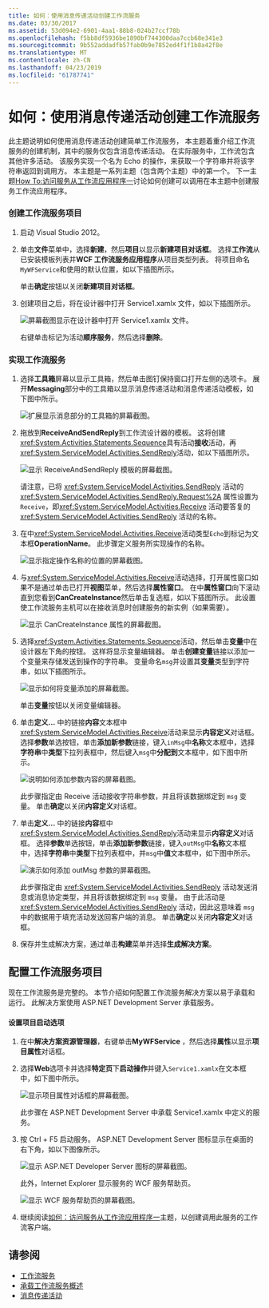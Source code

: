 ```yaml
---
title: 如何：使用消息传递活动创建工作流服务
ms.date: 03/30/2017
ms.assetid: 53d094e2-6901-4aa1-88b8-024b27ccf78b
ms.openlocfilehash: f5bb8df5936be1890bf744300daa7ccb68e341e3
ms.sourcegitcommit: 9b552addadfb57fab0b9e7852ed4f1f1b8a42f8e
ms.translationtype: MT
ms.contentlocale: zh-CN
ms.lasthandoff: 04/23/2019
ms.locfileid: "61787741"
---
```

# <a name="how-to-create-a-workflow-service-with-messaging-activities"></a>如何：使用消息传递活动创建工作流服务
此主题说明如何使用消息传递活动创建简单工作流服务， 本主题着重介绍工作流服务的创建机制，其中的服务仅包含消息传递活动。 在实际服务中，工作流包含其他许多活动。 该服务实现一个名为 Echo 的操作，来获取一个字符串并将该字符串返回到调用方。 本主题是一系列主题（包含两个主题）中的第一个。 下一主题[How To:访问服务从工作流应用程序一](../../../../docs/framework/wcf/feature-details/how-to-access-a-service-from-a-workflow-application.md)讨论如何创建可以调用在本主题中创建服务工作流应用程序。  
  
### <a name="to-create-a-workflow-service-project"></a>创建工作流服务项目  
  
1. 启动 Visual Studio 2012。  
  
2. 单击**文件**菜单中，选择**新建**，然后**项目**以显示**新建项目对话框**。 选择**工作流**从已安装模板列表并**WCF 工作流服务应用程序**从项目类型列表。 将项目命名`MyWFService`和使用的默认位置，如以下插图所示。  
  
     单击**确定**按钮以关闭**新建项目对话框**。  
  
3. 创建项目之后，将在设计器中打开 Service1.xamlx 文件，如以下插图所示。  
  
     ![屏幕截图显示在设计器中打开 Service1.xamlx 文件。](./media/how-to-create-a-workflow-service-with-messaging-activities/default-workflow-service.jpg)  
  
     右键单击标记为活动**顺序服务**，然后选择**删除**。  
  
### <a name="to-implement-the-workflow-service"></a>实现工作流服务  
  
1. 选择**工具箱**屏幕以显示工具箱，然后单击图钉保持窗口打开左侧的选项卡。 展开**Messaging**部分中的工具箱以显示消息传递活动和消息传递活动模板，如下图中所示。  
  
     ![扩展显示消息部分的工具箱的屏幕截图。](./media/how-to-create-a-workflow-service-with-messaging-activities/toolbox-messaging-section.jpg)  
  
2. 拖放到**ReceiveAndSendReply**到工作流设计器的模板。 这将创建<xref:System.Activities.Statements.Sequence>具有活动**接收**活动，再<xref:System.ServiceModel.Activities.SendReply>活动，如以下插图所示。  
  
     ![显示 ReceiveAndSendReply 模板的屏幕截图。](./media/how-to-create-a-workflow-service-with-messaging-activities/receiveandsendreply-template.jpg)  
  
     请注意，已将 <xref:System.ServiceModel.Activities.SendReply> 活动的<xref:System.ServiceModel.Activities.SendReply.Request%2A> 属性设置为 `Receive`，即<xref:System.ServiceModel.Activities.Receive> 活动要答复的<xref:System.ServiceModel.Activities.SendReply> 活动的名称。  
  
3. 在中<xref:System.ServiceModel.Activities.Receive>活动类型`Echo`到标记为文本框**OperationName**。 此步骤定义服务所实现操作的名称。  
  
     ![显示指定操作名称的位置的屏幕截图。](./media/how-to-create-a-workflow-service-with-messaging-activities/define-operation-name.jpg)  
  
4. 与<xref:System.ServiceModel.Activities.Receive>活动选择，打开属性窗口如果不是通过单击已打开**视图**菜单，然后选择**属性窗口**。 在中**属性窗口**向下滚动直到您看到**CanCreateInstance**然后单击复选框，如以下插图所示。 此设置使工作流服务主机可以在接收消息时创建服务的新实例（如果需要）。  
  
     ![显示 CanCreateInstance 属性的屏幕截图。](./media/how-to-create-a-workflow-service-with-messaging-activities/cancreateinstance-property.jpg)  
  
5. 选择<xref:System.Activities.Statements.Sequence>活动，然后单击**变量**中在设计器左下角的按钮。 这样将显示变量编辑器。 单击**创建变量**链接以添加一个变量来存储发送到操作的字符串。 变量命名`msg`并设置其**变量**类型到字符串，如以下插图所示。  
  
     ![显示如何将变量添加的屏幕截图。](./media/how-to-create-a-workflow-service-with-messaging-activities/add-variable-msg-string.jpg)  
  
     单击**变量**按钮以关闭变量编辑器。  
  
6. 单击**定义...** 中的链接**内容**文本框中<xref:System.ServiceModel.Activities.Receive>活动来显示**内容定义**对话框。 选择**参数**单选按钮，单击**添加新参数**链接，键入`inMsg`中**名称**文本框中，选择**字符串**中**类型**下拉列表框中，然后键入`msg`中**分配到**文本框中，如下图中所示。  
  
     ![说明如何添加参数内容的屏幕截图。](./media/how-to-create-a-workflow-service-with-messaging-activities/adding-parameters-content.jpg)  
  
     此步骤指定由 Receive 活动接收字符串参数，并且将该数据绑定到 `msg` 变量。 单击**确定**以关闭**内容定义**对话框。  
  
7. 单击**定义...** 中的链接**内容**框中<xref:System.ServiceModel.Activities.SendReply>活动来显示**内容定义**对话框。 选择**参数**单选按钮，单击**添加新参数**链接，键入`outMsg`中**名称**文本框中，选择**字符串**中**类型**下拉列表框中，并`msg`中**值**文本框中，如下图中所示。  
  
     ![演示如何添加 outMsg 参数的屏幕截图。](./media/how-to-create-a-workflow-service-with-messaging-activities/outmsg-parameters-content.jpg)  
  
     此步骤指定由 <xref:System.ServiceModel.Activities.SendReply> 活动发送消息或消息协定类型，并且将该数据绑定到 `msg` 变量。 由于此活动是 <xref:System.ServiceModel.Activities.SendReply> 活动，因此这意味着 `msg` 中的数据用于填充活动发送回客户端的消息。 单击**确定**以关闭**内容定义**对话框。  
  
8. 保存并生成解决方案，通过单击**构建**菜单并选择**生成解决方案**。  
  
## <a name="configure-the-workflow-service-project"></a>配置工作流服务项目  
 现在工作流服务是完整的。 本节介绍如何配置工作流服务解决方案以易于承载和运行。 此解决方案使用 ASP.NET Development Server 承载服务。  
  
#### <a name="to-set-project-start-up-options"></a>设置项目启动选项  
  
1. 在中**解决方案资源管理器**，右键单击**MyWFService** ，然后选择**属性**以显示**项目属性**对话框。  
  
2. 选择**Web**选项卡并选择**特定页**下**启动操作**并键入`Service1.xamlx`在文本框中，如下图中所示。  
  
     ![显示项目属性对话框的屏幕截图。](./media/how-to-create-a-workflow-service-with-messaging-activities/project-properties-dialog.jpg)  
  
     此步骤在 ASP.NET Development Server 中承载 Service1.xamlx 中定义的服务。  
  
3. 按 Ctrl + F5 启动服务。 ASP.NET Development Server 图标显示在桌面的右下角，如以下图像所示。  
  
     ![显示 ASP.NET Developer Server 图标的屏幕截图。](./media/how-to-create-a-workflow-service-with-messaging-activities/asp-net-dev-server-icon.jpg)  
  
     此外，Internet Explorer 显示服务的 WCF 服务帮助页。  
  
     ![显示 WCF 服务帮助页的屏幕截图。](./media/how-to-create-a-workflow-service-with-messaging-activities/wcf-service-help-page.jpg)  
  
4. 继续阅读[如何：访问服务从工作流应用程序一](../../../../docs/framework/wcf/feature-details/how-to-access-a-service-from-a-workflow-application.md)主题，以创建调用此服务的工作流客户端。  
  
## <a name="see-also"></a>请参阅

- [工作流服务](../../../../docs/framework/wcf/feature-details/workflow-services.md)
- [承载工作流服务概述](../../../../docs/framework/wcf/feature-details/hosting-workflow-services-overview.md)
- [消息传递活动](../../../../docs/framework/wcf/feature-details/messaging-activities.md)
